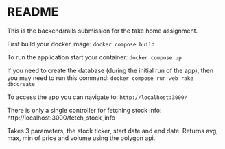 # README

This is the backend/rails submission for the take home assignment.

First build your docker image: `docker compose build`

To run the application start your container: `docker compose up`

If you need to create the database (during the initial run of the app), then you may need to run this command: `docker compose run web rake db:create`

To access the app you can navigate to: `http://localhost:3000/`

There is only a single controller for fetching stock info: http://localhost:3000/fetch_stock_info

Takes 3 parameters, the stock ticker, start date and end date. Returns avg, max, min of price and volume using the polygon api.
